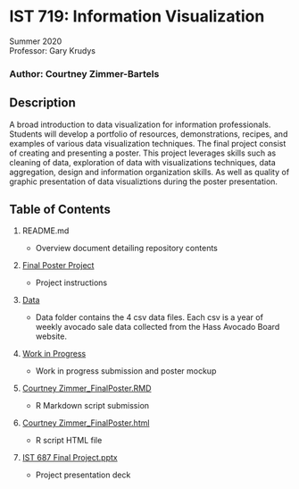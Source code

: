# IST 719: Information Visualization
Summer 2020 <br>
Professor: Gary Krudys

### Author: Courtney Zimmer-Bartels

## Description
A broad introduction to data visualization for information professionals. Students will develop a portfolio of resources, demonstrations, recipes, and examples of various data visualization techniques. The final project consist of creating and presenting a poster. This project leverages skills such as cleaning of data, exploration of data with visualizations techniques, data aggregation, design and information organization skills. As well as quality of graphic presentation of data visualiztions during the poster presentation. 

## Table of Contents
1. README.md
    - Overview document detailing repository contents
    
2. [Final Poster Project](https://github.com/czimmerb/Masters_Portfolio/blob/main/IST719_InformationVisualization/Final%20Poster%20Project.pdf)
    - Project instructions
    
3. [Data](https://github.com/czimmerb/Masters_Portfolio/tree/main/IST719_InformationVisualization/Data)
    - Data folder contains the 4 csv data files. Each csv is a year of weekly avocado sale data collected from the Hass Avocado Board website. 
    
4. [Work in Progress](https://github.com/czimmerb/Masters_Portfolio/blob/main/IST719_InformationVisualization/Courtney%20Zimmer_WIP.pdf)
    - Work in progress submission and poster mockup
    
5. [Courtney Zimmer_FinalPoster.RMD](https://github.com/czimmerb/Masters_Portfolio/blob/main/IST687_AppliedDataScience/IST_687_Final_Project.html)
    - R Markdown script submission
    
6. [Courtney Zimmer_FinalPoster.html](https://github.com/czimmerb/Masters_Portfolio/blob/main/IST687_AppliedDataScience/IST%20687%20Final%20Project.pdf)
    - R script HTML file
    
7. [IST 687 Final Project.pptx](https://github.com/czimmerb/Masters_Portfolio/blob/main/IST687_AppliedDataScience/IST%20687%20Final%20Project.pptx)
    - Project presentation deck
